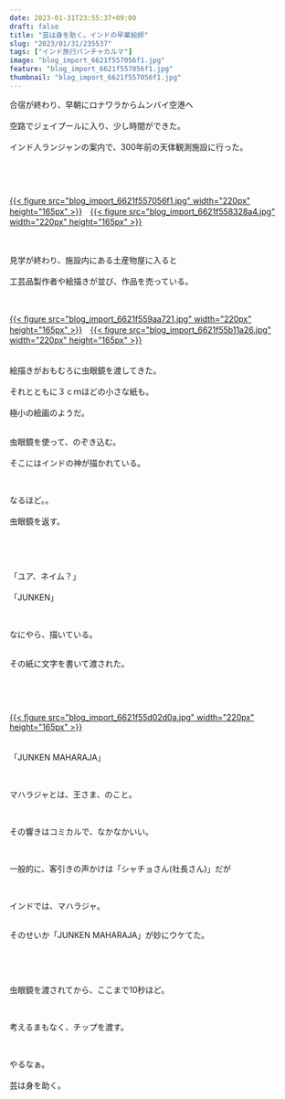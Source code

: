 ```yaml
---
date: 2023-01-31T23:55:37+09:00
draft: false
title: "芸は身を助く。インドの早業絵師"
slug: "2023/01/31/235537"
tags: ["インド旅行パンチャカルマ"]
image: "blog_import_6621f557056f1.jpg"
feature: "blog_import_6621f557056f1.jpg"
thumbnail: "blog_import_6621f557056f1.jpg"
---
```

<p>合宿が終わり、早朝にロナワラからムンバイ空港へ<br/><br/>空路でジェイプールに入り、少し時間ができた。<br/><br/>インド人ランジャンの案内で、300年前の天体観測施設に行った。</p><p> </p><p> </p><p><a href="blog_import_6621f557056f1.jpg">{{< figure src="blog_import_6621f557056f1.jpg" width="220px" height="165px" >}}</a>　<a href="blog_import_6621f558328a4.jpg">{{< figure src="blog_import_6621f558328a4.jpg" width="220px" height="165px" >}}</a></p><p><br/><br/>見学が終わり、施設内にある土産物屋に入ると<br/><br/>工芸品製作者や絵描きが並び、作品を売っている。</p><p><br/><br/><a href="blog_import_6621f559aa721.jpg">{{< figure src="blog_import_6621f559aa721.jpg" width="220px" height="165px" >}}</a>　<a href="blog_import_6621f55b11a26.jpg">{{< figure src="blog_import_6621f55b11a26.jpg" width="220px" height="165px" >}}</a><br/><br/><br/>絵描きがおもむろに虫眼鏡を渡してきた。<br/><br/>それとともに３ｃｍほどの小さな紙も。<br/><br/>極小の絵画のようだ。</p><p><br/>虫眼鏡を使って、のぞき込む。<br/><br/>そこにはインドの神が描かれている。</p><p> </p><p>なるほど。。<br/><br/>虫眼鏡を返す。</p><p> </p><p> </p><p>「ユア、ネイム？」<br/><br/>「JUNKEN」</p><p> </p><p>なにやら、描いている。</p><p><br/>その紙に文字を書いて渡された。</p><p> </p><p> </p><p><a href="blog_import_6621f55d02d0a.jpg">{{< figure src="blog_import_6621f55d02d0a.jpg" width="220px" height="165px" >}}</a><br/><br/><br/>「JUNKEN MAHARAJA」</p><p> </p><p>マハラジャとは、王さま、のこと。</p><p> </p><p>その響きはコミカルで、なかなかいい。</p><p> </p><p>一般的に、客引きの声かけは「シャチョさん(社長さん)」だが</p><p> </p><p>インドでは、マハラジャ。</p><p><br/>そのせいか「JUNKEN MAHARAJA」が妙にウケてた。</p><p> </p><p> </p><p>虫眼鏡を渡されてから、ここまで10秒ほど。</p><p> </p><p>考えるまもなく、チップを渡す。</p><p> </p><p>やるなぁ。<br/><br/>芸は身を助く。</p><p> </p>

